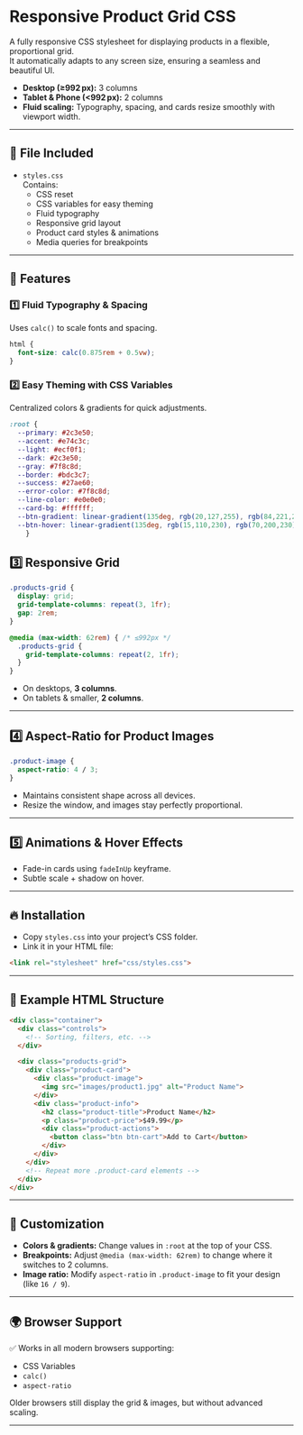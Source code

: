 # Responsive Product Grid CSS

A fully responsive CSS stylesheet for displaying products in a flexible, proportional grid.  
It automatically adapts to any screen size, ensuring a seamless and beautiful UI.

- **Desktop (≥992 px):** 3 columns  
- **Tablet & Phone (<992 px):** 2 columns  
- **Fluid scaling:** Typography, spacing, and cards resize smoothly with viewport width.

---

## 📂 File Included

- `styles.css`  
  Contains:
  - CSS reset
  - CSS variables for easy theming
  - Fluid typography
  - Responsive grid layout
  - Product card styles & animations
  - Media queries for breakpoints

---

## 🚀 Features

### 1️⃣ Fluid Typography & Spacing
Uses `calc()` to scale fonts and spacing.
```css
html {
  font-size: calc(0.875rem + 0.5vw);
}
```
### 2️⃣ Easy Theming with CSS Variables

Centralized colors & gradients for quick adjustments.

```css
:root {
  --primary: #2c3e50;
  --accent: #e74c3c;
  --light: #ecf0f1;
  --dark: #2c3e50;
  --gray: #7f8c8d;
  --border: #bdc3c7;
  --success: #27ae60;
  --error-color: #7f8c8d;
  --line-color: #e0e0e0;
  --card-bg: #ffffff;
  --btn-gradient: linear-gradient(135deg, rgb(20,127,255), rgb(84,221,255));
  --btn-hover: linear-gradient(135deg, rgb(15,110,230), rgb(70,200,230));
    }
```

## 3️⃣ Responsive Grid

```css
.products-grid {
  display: grid;
  grid-template-columns: repeat(3, 1fr);
  gap: 2rem;
}

@media (max-width: 62rem) { /* ≤992px */
  .products-grid {
    grid-template-columns: repeat(2, 1fr);
  }
}
```

- On desktops, **3 columns**.
- On tablets & smaller, **2 columns**.

---

## 4️⃣ Aspect-Ratio for Product Images

```css
.product-image {
  aspect-ratio: 4 / 3;
}
```

- Maintains consistent shape across all devices.
- Resize the window, and images stay perfectly proportional.

---

## 5️⃣ Animations & Hover Effects

- Fade-in cards using `fadeInUp` keyframe.
- Subtle scale + shadow on hover.

---

## 🔥 Installation

- Copy `styles.css` into your project’s CSS folder.
- Link it in your HTML file:

```html
<link rel="stylesheet" href="css/styles.css">
```

---

## 📝 Example HTML Structure

```html
<div class="container">
  <div class="controls">
    <!-- Sorting, filters, etc. -->
  </div>

  <div class="products-grid">
    <div class="product-card">
      <div class="product-image">
        <img src="images/product1.jpg" alt="Product Name">
      </div>
      <div class="product-info">
        <h2 class="product-title">Product Name</h2>
        <p class="product-price">$49.99</p>
        <div class="product-actions">
          <button class="btn btn-cart">Add to Cart</button>
        </div>
      </div>
    </div>
    <!-- Repeat more .product-card elements -->
  </div>
</div>
```

---

## 🎨 Customization

- **Colors & gradients:** Change values in `:root` at the top of your CSS.
- **Breakpoints:** Adjust `@media (max-width: 62rem)` to change where it switches to 2 columns.
- **Image ratio:** Modify `aspect-ratio` in `.product-image` to fit your design (like `16 / 9`).

---

## 🌍 Browser Support

✅ Works in all modern browsers supporting:

- CSS Variables
- `calc()`
- `aspect-ratio`

Older browsers still display the grid & images, but without advanced scaling.

---



   

